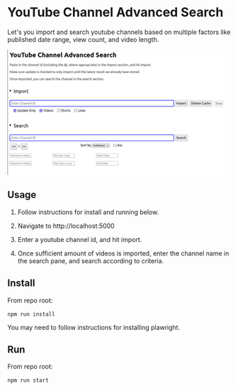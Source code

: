 # YouTube Channel Advanced Search

Let's you import and search youtube channels based on multiple factors like published date range, view count, and video length.

![Screenshot](screenshot.png)




## Usage

1.  Follow instructions for install and running below.

2.  Navigate to http://localhost:5000

3.  Enter a youtube channel id, and hit import.

4.  Once sufficient amount of videos is imported, enter the channel name in the search pane, and search according to criteria.

## Install

From repo root:

    npm run install

You may need to follow instructions for installing plawright.

## Run

From repo root:

    npm run start

